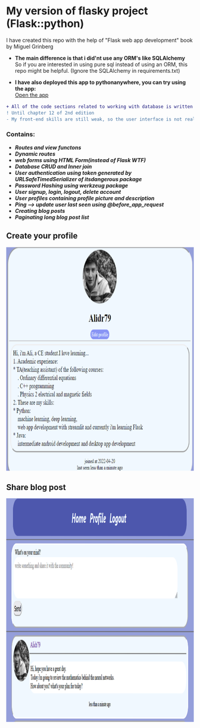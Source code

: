 # My version of flasky project (Flask::python)
I have created this repo with the help of "Flask web app development" book by Miguel Grinberg<br> 
+ **The main difference is that i did'nt use any ORM's like SQLAlchemy**<br>
So if you are interested in using pure sql instead of using an ORM, this repo might be helpful. (Ignore the SQLAlchemy in requirements.txt)<br>

+ **I have also deployed this app to pythonanywhere, you can try using the app:**<br>
<a href = "http://alidr79.pythonanywhere.com/" target="_blank">Open the app</a>

```diff
+ All of the code sections related to working with database is written in pure SQL syntax. 
! Until chapter 12 of 2nd edition 
- My front-end skills are still weak, so the user interface is not really good :| 
``` 
<h3>Contains:</h3>
<ul> 
  <li><i><b>Routes and view functons</b></i></li> 
  <li><i><b>Dynamic routes</b></i></li> 
  <li><i><b>web forms using HTML Form(instead of Flask WTF)</b></i></li> 
  <li><i><b>Database CRUD and Inner join</b></i></li> 
  <li><i><b>User authentication using token generated by URLSafeTimedSerializer of itsdangerous package</b></i></li> 
  <li><i><b>Password Hashing using werkzeug package</b></i></li> 
  <li><i><b>User signup, login, logout, delete account</b></i></li> 
  <li><i><b>User profiles containing profile picture and description</b></i></li> 
  <li><i><b>Ping --> update user last seen using @before_app_request</b></i></li> 
  <li><i><b>Creating blog posts</b></i></li> 
  <li><i><b>Paginating long blog post list</b></i></li> 
</ul>
<h2>Create your profile</h2>
<img src = "https://raw.githubusercontent.com/Alidr79/flasky_project/master/profile1_showcase.png" width = 800px height = 600px>
<h2>Share blog post</h2>
<img src = "https://raw.githubusercontent.com/Alidr79/flasky_project/master/post_showcase.png" width = 800px height = 600px>
